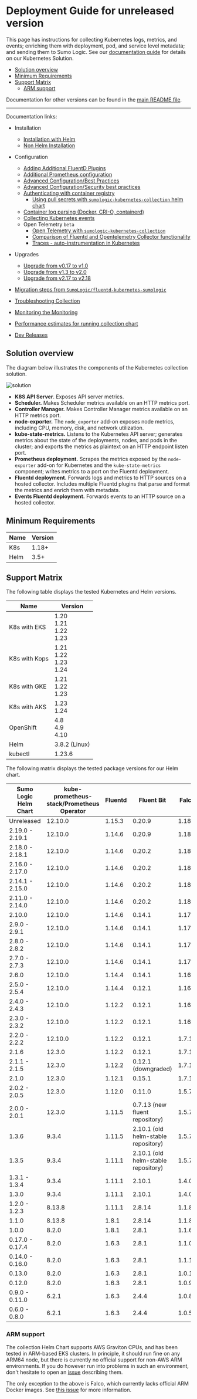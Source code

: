 # Deployment Guide for unreleased version

This page has instructions for collecting Kubernetes logs, metrics, and events;
enriching them with deployment, pod, and service level metadata; and sending them to Sumo Logic.
See our [documentation guide](https://help.sumologic.com/docs/observability/kubernetes/)
for details on our Kubernetes Solution.

- [Solution overview](#solution-overview)
- [Minimum Requirements](#minimum-requirements)
- [Support Matrix](#support-matrix)
  - [ARM support](#arm-support)

Documentation for other versions can be found in the [main README file](https://github.com/SumoLogic/sumologic-kubernetes-collection/blob/main/README.md#documentation).

---

Documentation links:

- Installation
  - [Installation with Helm](./docs/Installation_with_Helm.md)
  - [Non Helm Installation](./docs/Non_Helm_Installation.md)

- Configuration
  - [Adding Additional FluentD Plugins](./docs/Additional_Fluentd_Plugins.md)
  - [Additional Prometheus configuration](./docs/additional_prometheus_configuration.md)
  - [Advanced Configuration/Best Practices](./docs/Best_Practices.md)
  - [Advanced Configuration/Security best practices](./docs/Security_Best_Practices.md)
  - [Authenticating with container registry](./docs/Working_with_container_registries.md#authenticating-with-container-registry)
    - [Using pull secrets with `sumologic-kubernetes-collection` helm chart](./docs/Working_with_container_registries.md#authenticating-with-container-registry)
  - [Container log parsing (Docker, CRI-O, containerd)](./docs/ContainerLogs.md)
  - [Collecting Kubernetes events](./docs/collecting-kubernetes-events.md)
  - Open Telemetry `beta`
    - [Open Telemetry with `sumologic-kubernetes-collection`](./docs/opentelemetry_collector.md)
    - [Comparison of Fluentd and Opentelemetry Collector functionality](./docs/fluentd_otc_comparison.md)
    - [Traces - auto-instrumentation in Kubernetes](https://help.sumologic.com/docs/apm/traces/get-started-transaction-tracing/opentelemetry-instrumentation/kubernetes)

- Upgrades
  - [Upgrade from v0.17 to v1.0](./docs/v1_migration_doc.md)
  - [Upgrade from v1.3 to v2.0](./docs/v2_migration_doc.md)
  - [Upgrade from v2.17 to v2.18](./docs/v2-18-migration.md)

- [Migration steps from `SumoLogic/fluentd-kubernetes-sumologic`](./docs/Migration_Steps.md)
- [Troubleshooting Collection](./docs/Troubleshoot_Collection.md)
- [Monitoring the Monitoring](./docs/monitoring-lag.md)
- [Performance estimates for running collection chart](./docs/Performance.md)
- [Dev Releases](./docs/Dev.md)

## Solution overview

The diagram below illustrates the components of the Kubernetes collection solution.

![solution](/images/k8s_collection_diagram.png)

- **K8S API Server**. Exposes API server metrics.
- **Scheduler.** Makes Scheduler metrics available on an HTTP metrics port.
- **Controller Manager.** Makes Controller Manager metrics available on an HTTP metrics port.
- **node-exporter.** The `node_exporter` add-on exposes node metrics, including CPU,
  memory, disk, and network utilization.
- **kube-state-metrics.** Listens to the Kubernetes API server; generates metrics
  about the state of the deployments, nodes, and pods in the cluster; and exports
  the metrics as plaintext on an HTTP endpoint listen port.
- **Prometheus deployment.** Scrapes the metrics exposed by the `node-exporter`
  add-on for Kubernetes and the `kube-state-metrics` component; writes metrics
  to a port on the Fluentd deployment.
- **Fluentd deployment.** Forwards logs and metrics to HTTP sources on a hosted collector.
  Includes multiple Fluentd plugins that parse and format the metrics and enrich them with metadata.
- **Events Fluentd deployment.** Forwards events to an HTTP source on a hosted collector.

## Minimum Requirements

| Name | Version |
|------|---------|
| K8s  | 1.18+   |
| Helm | 3.5+    |

## Support Matrix

The following table displays the tested Kubernetes and Helm versions.

| Name          | Version                         |
|---------------|---------------------------------|
| K8s with EKS  | 1.20<br/>1.21<br/>1.22<br/>1.23 |
| K8s with Kops | 1.21<br/>1.22<br/>1.23<br/>1.24 |
| K8s with GKE  | 1.21<br/>1.22<br/>1.23          |
| K8s with AKS  | 1.23<br/>1.24                   |
| OpenShift     | 4.8<br/>4.9<br/>4.10            |
| Helm          | 3.8.2 (Linux)                   |
| kubectl       | 1.23.6                          |

The following matrix displays the tested package versions for our Helm chart.

| Sumo Logic Helm Chart | kube-prometheus-stack/Prometheus Operator | Fluentd | Fluent Bit                          | Falco  | Metrics Server | Telegraf Operator | Tailing Sidecar Operator | OpenTelemetry Operator |
|-----------------------|-------------------------------------------|---------|-------------------------------------|--------|----------------|-------------------|--------------------------|------------------------|
| Unreleased            | 12.10.0                                   | 1.15.3  | 0.20.9                              | 1.18.6 | 5.11.9         | 1.3.10            | 0.3.4                    | 0.18.3                 |
| 2.19.0 - 2.19.1       | 12.10.0                                   | 1.14.6  | 0.20.9                              | 1.18.6 | 5.11.9         | 1.3.10            | 0.3.4                    | 0.18.3                 |
| 2.18.0 - 2.18.1       | 12.10.0                                   | 1.14.6  | 0.20.2                              | 1.18.6 | 5.11.9         | 1.3.5             | 0.3.4                    | 0.13.0                 |
| 2.16.0 - 2.17.0       | 12.10.0                                   | 1.14.6  | 0.20.2                              | 1.18.6 | 5.11.9         | 1.3.5             | 0.3.4                    | 0.7.0                  |
| 2.14.1 - 2.15.0       | 12.10.0                                   | 1.14.6  | 0.20.2                              | 1.18.6 | 5.11.9         | 1.3.5             | 0.3.3                    | 0.7.0                  |
| 2.11.0 - 2.14.0       | 12.10.0                                   | 1.14.6  | 0.20.2                              | 1.18.6 | 5.11.9         | 1.3.5             | 0.3.2                    | 0.7.0                  |
| 2.10.0                | 12.10.0                                   | 1.14.6  | 0.14.1                              | 1.17.4 | 5.11.9         | 1.3.3             | 0.3.2                    | 0.7.0                  |
| 2.9.0 - 2.9.1         | 12.10.0                                   | 1.14.6  | 0.14.1                              | 1.17.4 | 5.11.9         | 1.3.3             | 0.3.2                    | -                      |
| 2.8.0 - 2.8.2         | 12.10.0                                   | 1.14.6  | 0.14.1                              | 1.17.4 | 5.11.9         | 1.3.3             | 0.3.2                    | -                      |
| 2.7.0 - 2.7.3         | 12.10.0                                   | 1.14.6  | 0.14.1                              | 1.17.4 | 5.11.9         | 1.3.3             | 0.3.2                    | -                      |
| 2.6.0                 | 12.10.0                                   | 1.14.4  | 0.14.1                              | 1.16.2 | 5.11.9         | 1.3.3             | 0.3.2                    | -                      |
| 2.5.0 - 2.5.4         | 12.10.0                                   | 1.14.4  | 0.12.1                              | 1.16.2 | 5.11.9         | 1.3.3             | 0.3.2                    | -                      |
| 2.4.0 - 2.4.3         | 12.10.0                                   | 1.12.2  | 0.12.1                              | 1.16.2 | 5.11.9         | 1.3.3             | 0.3.1                    | -                      |
| 2.3.0 - 2.3.2         | 12.10.0                                   | 1.12.2  | 0.12.1                              | 1.16.2 | 5.11.9         | 1.3.3             | 0.3.1                    | -                      |
| 2.2.0 - 2.2.2         | 12.10.0                                   | 1.12.2  | 0.12.1                              | 1.7.10 | 5.11.9         | 1.2.0             | 0.3.1                    | -                      |
| 2.1.6                 | 12.3.0                                    | 1.12.2  | 0.12.1                              | 1.7.10 | 5.8.4          | 1.2.0             | 0.3.0                    | -                      |
| 2.1.1 - 2.1.5         | 12.3.0                                    | 1.12.2  | 0.12.1 (downgraded)                 | 1.7.10 | 5.8.4          | 1.1.5             | 0.3.0                    | -                      |
| 2.1.0                 | 12.3.0                                    | 1.12.1  | 0.15.1                              | 1.7.10 | 5.8.1          | 1.1.5             | 0.3.0                    | -                      |
| 2.0.2 - 2.0.5         | 12.3.0                                    | 1.12.0  | 0.11.0                              | 1.5.7  | 5.0.2          | 1.1.5             | -                        |                        |
| 2.0.0 - 2.0.1         | 12.3.0                                    | 1.11.5  | 0.7.13 (new fluent repository)      | 1.5.7  | 5.0.2          | 1.1.5             | -                        |                        |
| 1.3.6                 | 9.3.4                                     | 1.11.5  | 2.10.1 (old helm-stable repository) | 1.5.7  | 2.11.2         | 1.1.6             | -                        |                        |
| 1.3.5                 | 9.3.4                                     | 1.11.1  | 2.10.1 (old helm-stable repository) | 1.5.7  | 2.11.2         | 1.1.6             | -                        |                        |
| 1.3.1 - 1.3.4         | 9.3.4                                     | 1.11.1  | 2.10.1                              | 1.4.0  | 2.11.2         | 1.1.6             | -                        |                        |
| 1.3.0                 | 9.3.4                                     | 1.11.1  | 2.10.1                              | 1.4.0  | 2.11.2         | 1.1.4             | -                        |                        |
| 1.2.0 - 1.2.3         | 8.13.8                                    | 1.11.1  | 2.8.14                              | 1.1.8  | 2.11.1         | -                 |                          |                        |
| 1.1.0                 | 8.13.8                                    | 1.8.1   | 2.8.14                              | 1.1.8  | 2.11.1         | -                 |                          |                        |
| 1.0.0                 | 8.2.0                                     | 1.8.1   | 2.8.1                               | 1.1.6  | 2.7.0          | -                 |                          |                        |
| 0.17.0 - 0.17.4       | 8.2.0                                     | 1.6.3   | 2.8.1                               | 1.1.0  | 2.7.0          | -                 |                          |                        |
| 0.14.0 - 0.16.0       | 8.2.0                                     | 1.6.3   | 2.8.1                               | 1.1.1  | 2.7.0          | -                 |                          |                        |
| 0.13.0                | 8.2.0                                     | 1.6.3   | 2.8.1                               | 1.0.11 | 2.7.0          | -                 |                          |                        |
| 0.12.0                | 8.2.0                                     | 1.6.3   | 2.8.1                               | 1.0.9  | -              | -                 |                          |                        |
| 0.9.0 - 0.11.0        | 6.2.1                                     | 1.6.3   | 2.4.4                               | 1.0.8  | -              | -                 |                          |                        |
| 0.6.0 - 0.8.0         | 6.2.1                                     | 1.6.3   | 2.4.4                               | 1.0.5  | -              | -                 |                          |                        |

### ARM support

The collection Helm Chart supports AWS Graviton CPUs, and has been tested in ARM-based EKS clusters. In principle, it
should run fine on any ARM64 node, but there is currently no official support for non-AWS ARM environments. If you do
however run into problems in such an environment, don't hesitate to open an [issue][issues] describing them.

The only exception to the above is Falco, which currently lacks official ARM Docker images. See
[this issue][falco] for more information.

[falco]: https://github.com/falcosecurity/falco/issues/1589
[issues]: https://github.com/SumoLogic/sumologic-kubernetes-collection/issues
